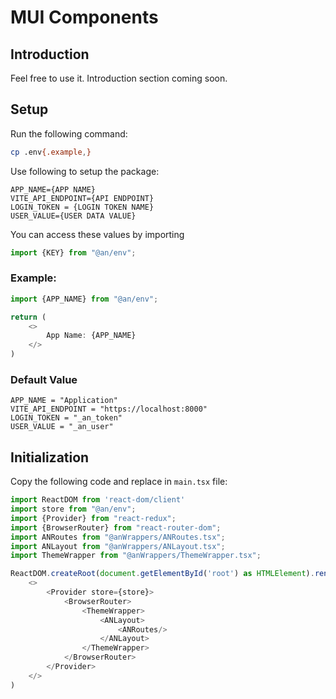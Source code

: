 # MUI Components

## Introduction

Feel free to use it. Introduction section coming soon.

## Setup

Run the following command:

```bash
cp .env{.example,}
```

Use following to setup the package:

```text
APP_NAME={APP NAME}
VITE_API_ENDPOINT={API ENDPOINT}
LOGIN_TOKEN = {LOGIN TOKEN NAME}
USER_VALUE={USER DATA VALUE}
```

You can access these values by importing

```typescript jsx
import {KEY} from "@an/env";
```

### Example:

```typescript jsx
import {APP_NAME} from "@an/env";

return (
    <>
        App Name: {APP_NAME}
    </>
)
```

### Default Value

```text
APP_NAME = "Application"
VITE_API_ENDPOINT = "https://localhost:8000"
LOGIN_TOKEN = "_an_token"
USER_VALUE = "_an_user"
```


## Initialization

Copy the following code and replace in `main.tsx` file:

```typescript jsx
import ReactDOM from 'react-dom/client'
import store from "@an/env";
import {Provider} from "react-redux";
import {BrowserRouter} from "react-router-dom";
import ANRoutes from "@anWrappers/ANRoutes.tsx";
import ANLayout from "@anWrappers/ANLayout.tsx";
import ThemeWrapper from "@anWrappers/ThemeWrapper.tsx";

ReactDOM.createRoot(document.getElementById('root') as HTMLElement).render(
    <>
        <Provider store={store}>
            <BrowserRouter>
                <ThemeWrapper>
                    <ANLayout>
                        <ANRoutes/>
                    </ANLayout>
                </ThemeWrapper>
            </BrowserRouter>
        </Provider>
    </>
)
```